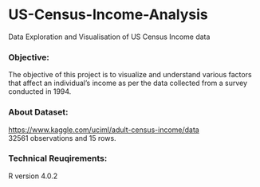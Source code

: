 # US-Census-Income-Analysis  
Data Exploration and Visualisation of US Census Income data  
  
### Objective:
The objective of this project is to visualize and understand various factors that affect an individual’s income as per the data collected from a survey conducted in 1994.

### About Dataset:  
https://www.kaggle.com/uciml/adult-census-income/data  
32561 observations and 15 rows.   

### Technical Reuqirements:  
R version 4.0.2  
